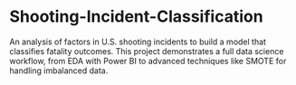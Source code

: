 # Shooting-Incident-Classification
An analysis of factors in U.S. shooting incidents to build a model that classifies fatality outcomes. This project demonstrates a full data science workflow, from EDA with Power BI to advanced techniques like SMOTE for handling imbalanced data.
